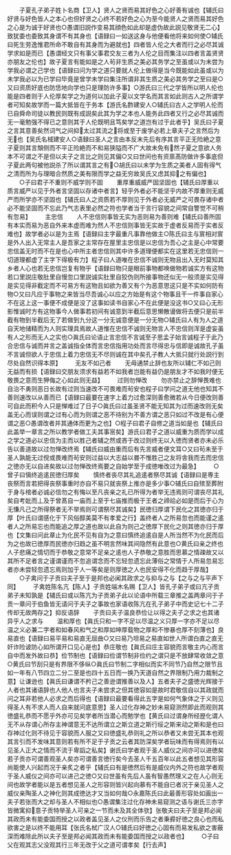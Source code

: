 <!-- { "loadSidebar": true } -->
　　子夏孔子弟子姓卜名商【卫人】贤人之贤而易其好色之心好善有诚也【辅氏曰好贤与好色皆人之本心也但好贤之心终不若好色之心为至今能贤人之贤而易其好色之心是为诚于好贤也○愚谓旧説作变易其顔色如此却是虚伪故此説见敬贤无二心】致犹委也委致其身谓不有其身也【语録曰一如送这身与他便看他将来如何使○辅氏曰死生劳逸惟君所命不敢自有其身而为避就也】四者皆人伦之大者而行之必尽其诚学求如是而已【愚谓经文只有事父事君交友三者为人伦之目而集注以四者言盖贤贤亦朋友之伦也】故子夏言有能如是之人茍非生质之美必其务学之至虽或以为未尝为学我必谓之己学也【语録曰问为学之道只要就人伦上做得是当今既能如此虽或以为未学我必以为已学曰毕竟是曾学未学曰集注所谓非其生质之美必其务学之至曰是○又曰资质好底也防恁地向学也只是理防许多事】○游氏曰三代之学皆所以明人伦也能是四者则于人伦厚矣学之为道何以加此子夏以文学名而其言如此则古人之所谓学者可知矣故学而一篇大抵皆在于务本【游氏名酢建安人○辅氏曰古人之学明人伦而已自舜命司徒以教民则既有成説矣此其为学之本也人能务此四者又行之必尽其诚而无一毫勉强不得已之意则其于人伦既明且笃矣学之道岂有过于此者乎】吴氏曰子夏之言其意善矣然词气之间抑太过其流之将或至于废学必若上章夫子之言然后为无也【吴氏名棫建安人○语録曰圣人之言由本反末先后有序其言平正无险絶之意子夏则其言頽侧而不平正险絶而不和易狭隘而不广大故未免有然子夏之意欲人务本不可谓之不是但以夫子之言比之则见其偏○又曰世间也有资禀髙防做许多事底但子夏此两句被他説杀了所以谓其言之有○胡氏曰以未学为生质之美者人固有得气之清而所为与理暗合然质之美有限而学之益无穷故吴氏又虑其抑之有偏也】
　　○子曰君子不重则不威学则不固
　　重厚重威威严固坚固也【辅氏曰厚重以质言威严以见于外者言坚固以存诸中者言】轻乎外者必不能坚乎内故不厚重则无威严而所学亦不坚固也【辅氏曰人之资质若不厚则见于外者必无威严之可畏存诸中者必不能坚固而不忘此乃气志表里必然之符也学者当于言行容貌之间常自警觉不可稍有忽易】
　　主忠信
　　人不忠信则事皆无实为恶则易为善则难【辅氏曰善所固有本实而易为恶自外来本虚而难为然人不忠信则事皆无实故于虚者反易而于实者反难也】故学者必以是为主焉【语録曰主字最重凡事靠他做主○陈氏曰主与賔相对賔是外人出入无常主人是吾家之主常存在屋里主忠信是以忠信为吾心之主是心中常要忠信盖无时而不在是也心中所主者忠信则其中许多道理便都实在这里若无忠信则一切道理都虚了主字下得极有力】程子曰人道唯在忠信不诚则无物且出入无时莫知其乡者人心也若无忠信岂复有物乎【语録曰物只是眼前事物都唤做物若诚实方有这物若口里説庄敬肚里自慢忽口里説诚实肚里自狡伪则所接事物还似无一般须是实见得是实见得非截定而不可易方有这物且如欲为善又有个为恶意思这只是不实如何防有物○又曰凡应于事物之来皆当尽吾诚心以应之方始是有这个物事且干一件事自家心不在这上这一事便不成便是没了这事如读书自家心不在此便是没这书○又曰心无形影惟诚时方有这物事今人做事若初间有诚意到半截后意思懒散谩做将去便只是前半截有物到半截后无了若做到九分这一分无诚意便是一分无物○辅氏曰人有为人之道自天地储精而为人则实理具焉故人道惟在忠信不诚则无物言人不忠信则浑是虚妄虽有人之形而无人之实也○眞氏曰论语止言忠信不言诚至子思孟子始言诚程子于此乃合忠信与诚而并言之盖诚指全体而言忠信指用功处而言尽得忠与信即是诚故孔子虽不言诚但欲人于忠信上着力忠信无不尽则诚在其中矣孔子教人大抵只就行处説行到尽处自然识得本原】
　　无友不如己者
　　无毋通禁止辞也友所以辅仁不如己则无益而有损【语録曰交朋友须求有益若不如我者岂能有益仍是朋友才不如我时便无敬畏之意而生狎侮之心如此则无益】
　　过则勿惮改
　　勿亦禁止之辞惮畏难也自治不勇则恶日长故有过则当速改不可畏难而茍安也程子曰学问之道无他也知其不善则速改以从善而已【语録曰最要在速字上着力过愈深则善愈微若从今日便改则善可自此而积今人只是惮难过了日子○眞氏曰过虽圣贤不能无知其为过而速改则无矣盖无心而误则谓之过有心而为则谓之恶不待别为不善方谓之恶只如过不改是有心便谓之恶○愚谓改者并其通体而更为之也】○程子曰君子自修之道当如是也【辅氏曰此盖举一章言之所以教学者做工夫其事宻矣】游氏曰君子之道以威重为质而学以成之学之道必以忠信为主而以胜己者辅之然或吝于改过则终无以入徳而贤者亦未必乐告以善道故以过勿惮改终焉【辅氏曰威由重而后有先言威者便文耳○又曰茍未至于圣人孰能无过傥或畏难而茍安则过益以大志益以昬不惟胜己之友将舎我而去而忠信之徳亦无以自进矣故以过勿惮改终焉要之自始学至于成徳唯改过为最急】
　　○曾子曰愼终追逺民徳归厚矣
　　慎终者丧尽其礼追逺者祭尽其诚【语録曰是専主丧祭而言若把得丧祭事重时亦自不易只就丧祭上推亦是多少事○辅氏曰自殡至葬附于身与棺者必诚必信勿之有悔以至凡丧亲之礼已所得为者举无违焉则可谓丧尽其礼矣自考妣而丄及于曾髙自一庙而上至于七庙推而极于王者之禘祫必如是而后于心为无慊凡己之所得祭者无不举焉则可谓祭尽其诚矣】民徳归厚谓下民化之其徳亦归于厚【叶氏曰谓感化于下风俗醇美莫不有孝爱之行】盖终者人之所易忽也而能谨之逺者人之所易忘也而能追之厚之道也故以此自为则己之徳厚下民化之则其徳亦归于厚也【文集曰问此章止为化民不见有自为之意曰慎终追逺自是人所当然不为化民而后为之也故已徳厚而民徳亦归趋之虽不明言然味其间隐然有此意也○黄氏曰亲之终也人子悲痛之情切而于恭敬之意常不足亲之逺也人子恭敬之意胜而思慕之情疎故又以其所不足者言之谨谓谨而不忽追谓念而不忘轻忽遗忘此薄俗之常情于人所易忽易忘者亦未尝轻忽遗忘焉则加于人一等矣是则厚徳之人也民安得不化而趋于厚哉】
　　○子禽问于子贡曰夫子至于是邦也必闻其政求之与抑与之与【之与之与平声下同】
　　子禽姓陈名亢【陈人】子贡姓端木名赐【卫人】皆孔子弟子或曰亢子贡弟子未知孰是【辅氏曰或以陈亢为子贡弟子此以论语中所载三章推之盖两章问于子贡一章问于伯鱼皆无请问于夫子之事故也家语收陈亢在孔子弟子中而史记七十二子传却无故两存之】抑反语辞
　　子贡曰夫子温良恭俭让以得之夫子之求之也其诸异乎人之求与
　　温和厚也【眞氏只和一字不足以尽温之义只厚一字亦不足以尽温之义必兼二字者和如春风和气之和厚如坤厚载物之厚和不惨暴也厚不刻薄也】良易直也【语録曰易平易和易直无屈曲○又曰易乃坦易之易直如世人所谓白直之直无奸诈险诐防心如所谓开口见心是也】恭庄敬也【眞氏曰庄主容貌而言敬主内心而言自中而发外故曰恭】俭节制也【语録曰俭谓节制非俭约之谓只是不放肆常收敛之意○黄氏曰节刮只是有界限不侈纵○眞氏曰节制二字相似而实不同节乃自然之限节且如一年有八节四立二分二至是也四十五日而一换乃天道自然之界限制乃用力裁制之意】让谦逊也【眞氏曰谦谓不矜己之善逊谓推善以及人】五者夫子之盛徳光辉接于人者也其诸语辞也人他人也言夫子未尝求之但其徳容如是故时君敬信自以其政就而问之耳非若他人必求之而后得也【语録曰最要看得此五字是如何气象体之于义则见得圣人有不求人而人自来就问底意思】圣人过化存神之妙未易窥测然即此而观则其徳盛礼恭而不愿乎外亦可见矣学者所当潜心而勉学也【黄氏曰过谓身所经歴化谓人无不从存谓心所存主神谓意无不达所谓立之斯立道之斯行绥之斯来动之斯和是也曰存神过化则不待见于容貌而人服之又曰徳盛礼恭则礼之所以恭者又未尝无其本也观其言引而不发味其意则若有所不足于子贡之云者其防深矣学者玩味而有得焉则有以见圣人正大之情而不流于卑謟之私矣】谢氏曰学者观于圣人威仪之间亦可以进徳矣若子贡亦可谓善观圣人矣亦可谓善言徳行矣今去圣人千五百年以此五者想见其形容尚能使人兴起而况于亲炙之者乎【辅氏曰有是徳然后有是威仪内外之符也故学者观于圣人威仪之间亦可以进己之徳○又曰世虽有先后人虽有智愚然理义之在人心则无间也故学者能以是五者想见圣人之形容则皆兴起向慕有不能自已者况于亲见圣人之威仪亲陶圣人之神化则其成徳达才又当如何哉○永嘉陈氏曰此最善形容处如画出一夫子若张而大之却与圣人不相似也○愚谓集注过化存神未易窥测之语与谢氏三亦字皆微寓抑意子贡特举圣人可亲之一节而未及其全体欤】张敬夫曰夫子至是邦必闻其政而未有能委国而授之以政者盖见圣人之仪刑而乐告之者秉彛好徳之良心也而私欲害之是以终不能用耳【张氏名栻广汉人○辅氏曰好徳之心固有而易发私欲之害蔽深而难除此所以夫子至是邦必闻其政而未有能委国而授之以政者也】
　　○子曰父在观其志父没观其行三年无改于父之道可谓孝矣【行去声】
